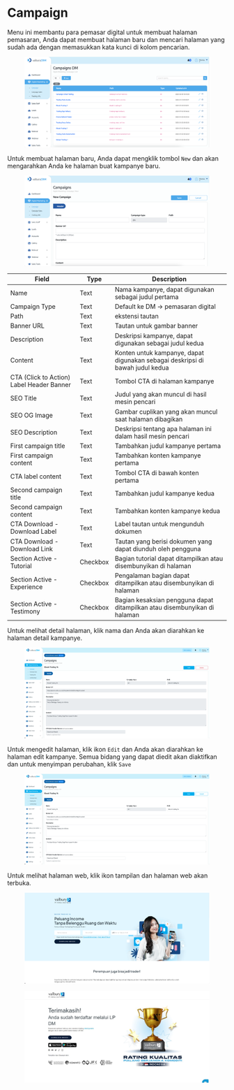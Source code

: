 # Campaign

Menu ini membantu para pemasar digital untuk membuat halaman pemasaran, Anda dapat membuat halaman baru dan mencari halaman yang sudah ada dengan memasukkan kata kunci di kolom pencarian.

<figure><img src="../../.gitbook/assets/Screenshot 2023-02-09 at 17.23.04.png" alt=""><figcaption></figcaption></figure>

Untuk membuat halaman baru, Anda dapat mengklik tombol `New` dan akan mengarahkan Anda ke halaman buat kampanye baru.

<figure><img src="../../.gitbook/assets/Screenshot 2023-02-09 at 17.25.06.png" alt=""><figcaption></figcaption></figure>

| Field                                     | Type     | Description                                                                   |
| ----------------------------------------- | -------- | ----------------------------------------------------------------------------- |
| Name                                      | Text     | Nama kampanye, dapat digunakan sebagai judul pertama                          |
| Campaign Type                             | Text     | Default ke DM -> pemasaran digital                                            |
| Path                                      | Text     | ekstensi tautan                                                               |
| Banner URL                                | Text     | Tautan untuk gambar banner                                                    |
| Description                               | Text     | Deskripsi kampanye, dapat digunakan sebagai judul kedua                       |
| Content                                   | Text     | Konten untuk kampanye, dapat digunakan sebagai deskripsi di bawah judul kedua |
| CTA (Click to Action) Label Header Banner | Text     | Tombol CTA di halaman kampanye                                                |
| SEO Title                                 | Text     | Judul yang akan muncul di hasil mesin pencari                                 |
| SEO OG Image                              | Text     | Gambar cuplikan yang akan muncul saat halaman dibagikan                       |
| SEO Description                           | Text     | Deskripsi tentang apa halaman ini dalam hasil mesin pencari                   |
| First campaign title                      | Text     | Tambahkan judul kampanye pertama                                              |
| First campaign content                    | Text     | Tambahkan konten kampanye pertama                                             |
| CTA label content                         | Text     | Tombol CTA di bawah konten pertama                                            |
| Second campaign title                     | Text     | Tambahkan judul kampanye kedua                                                |
| Second campaign content                   | Text     | Tambahkan konten kampanye kedua                                               |
| CTA Download - Download Label             | Text     | Label tautan untuk mengunduh dokumen                                          |
| CTA Download - Download Link              | Text     | Tautan yang berisi dokumen yang dapat diunduh oleh pengguna                   |
| Section Active - Tutorial                 | Checkbox | Bagian tutorial dapat ditampilkan atau disembunyikan di halaman               |
| Section Active - Experience               | Checkbox | Pengalaman bagian dapat ditampilkan atau disembunyikan di halaman             |
| Section Active - Testimony                | Checkbox | Bagian kesaksian pengguna dapat ditampilkan atau disembunyikan di halaman     |

Untuk melihat detail halaman, klik nama dan Anda akan diarahkan ke halaman detail kampanye.

<figure><img src="../../.gitbook/assets/Screenshot 2023-12-14 at 11.08.32.png" alt=""><figcaption></figcaption></figure>

Untuk mengedit halaman, klik ikon `Edit` dan Anda akan diarahkan ke halaman edit kampanye. Semua bidang yang dapat diedit akan diaktifkan dan untuk menyimpan perubahan, klik `Save`

<figure><img src="../../.gitbook/assets/Screenshot 2023-12-14 at 11.09.45.png" alt=""><figcaption></figcaption></figure>

Untuk melihat halaman web, klik ikon tampilan dan halaman web akan terbuka.

<figure><img src="../../.gitbook/assets/Screenshot 2023-12-14 at 11.10.46.png" alt=""><figcaption></figcaption></figure>

<figure><img src="../../.gitbook/assets/WhatsApp Image 2023-12-14 at 11.09.17.jpeg" alt=""><figcaption></figcaption></figure>
